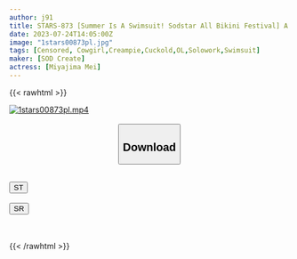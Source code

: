 ```yaml
---
author: j91
title: STARS-873 [Summer Is A Swimsuit! Sodstar All Bikini Festival] A Sudden Call From A Senior Who Canceled A Date With Her Boyfriend! I’m A Junior, And I’m Going Around All Day, And I’m Going To Blame It, And I’m Going To Fuck It, And I’m On Top, And I’m On Top Of It, Mei Miyajima
date: 2023-07-24T14:05:00Z
image: "1stars00873pl.jpg"
tags: [Censored, Cowgirl,Creampie,Cuckold,OL,Solowork,Swimsuit]
maker: [SOD Create]
actress: [Miyajima Mei]
---
```



{{< rawhtml >}}

<div class="video" data-videoid="AwmPz2BkrXtXMbK">
    <a href="javascript:;">
        <img src="https://my.j91.asia/posts/1stars00873pl/1stars00873pl.jpg" width="WIDTH" height="HEIGHT" alt="1stars00873pl.mp4" loading="lazy">
    </a>
</div>

<script type="text/javascript" src="https://j91.asia/asset/on-demand-st.js"></script>

<br>
  <link rel="stylesheet" href="https://j91.asia/asset/bs5.css">
  
  <center>
  <button class="btn btn-primary" type="button" data-bs-toggle="collapse" data-bs-target=".multi-collapse" aria-expanded="false" aria-controls="multiCollapseExample1 multiCollapseExample2"><h2>Download</h2></button></center>
</p>
<div class="row">
  <div class="col">
    <div class="collapse multi-collapse" id="multiCollapseExample1">
      <div class="card card-body">
	      	      <br>
<div class="buttons">  
<a href="https://streamtape.to/v/AwmPz2BkrXtXMbK"><button class="btn-hover color-3"><i class="fa fa-download"></i> ST</button></a></div>
    </div>
  </div>
</div>
  <div class="col">
    <div class="collapse multi-collapse" id="multiCollapseExample2">
      <div class="card card-body">
	      <br>
<div class="buttons">
    <a href="https://streamruby.com/ybbjremq6q6z.html"><button class="btn-hover color-9"><i class="fa fa-download"></i> SR</button></a></div>
<br><br>
      </div>
    </div>
  </div>
</div>

{{< /rawhtml >}}
